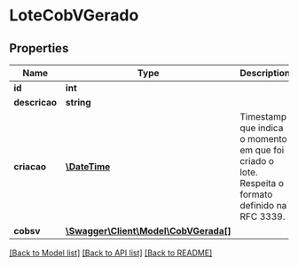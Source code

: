 # LoteCobVGerado

## Properties
Name | Type | Description | Notes
------------ | ------------- | ------------- | -------------
**id** | **int** |  | 
**descricao** | **string** |  | 
**criacao** | [**\DateTime**](\DateTime.md) | Timestamp que indica o momento em que foi criado o lote. Respeita o formato definido na RFC 3339. | 
**cobsv** | [**\Swagger\Client\Model\CobVGerada[]**](CobVGerada.md) |  | 

[[Back to Model list]](../../README.md#documentation-for-models) [[Back to API list]](../../README.md#documentation-for-api-endpoints) [[Back to README]](../../README.md)

